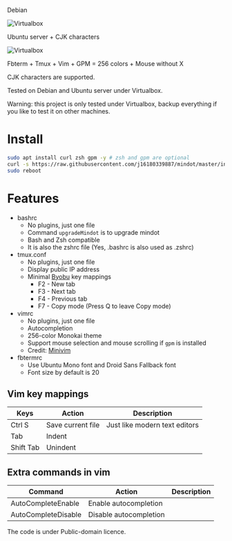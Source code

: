 Debian

![Virtualbox](https://i.imgur.com/fVouqMd.png)

Ubuntu server + CJK characters

![Virtualbox](https://i.imgur.com/eJpa9D6.png)

Fbterm + Tmux + Vim + GPM = 256 colors + Mouse without X

CJK characters are supported.

Tested on Debian and Ubuntu server under Virtualbox.

Warning: this project is only tested under Virtualbox, backup everything if you like to test it on other machines.

Install
====
```bash
sudo apt install curl zsh gpm -y # zsh and gpm are optional
curl -s https://raw.githubusercontent.com/j16180339887/mindot/master/install.sh | bash
sudo reboot
```

Features
=====
* bashrc
    * No plugins, just one file
    * Command `upgradeMindot` is to upgrade mindot
    * Bash and Zsh compatible
    * It is also the zshrc file (Yes, .bashrc is also used as .zshrc)
* tmux.conf
    * No plugins, just one file
    * Display public IP address
    * Minimal [Byobu](https://github.com/dustinkirkland/byobu) key mappings
        *  F2 - New tab
        *  F3 - Next tab
        *  F4 - Previous tab
        *  F7 - Copy mode (Press Q to leave Copy mode)
* vimrc
    * No plugins, just one file
    * Autocompletion
    * 256-color Monokai theme
    * Support mouse selection and mouse scrolling if `gpm` is installed
    * Credit: [Minivim](https://github.com/sd65/MiniVim)
* fbtermrc
    * Use Ubuntu Mono font and Droid Sans Fallback font
    * Font size by default is 20

## Vim key mappings

| Keys      | Action                                                | Description |
| --------- | ----------------------------------------------------- | ----------- |
| Ctrl S    | Save current file                                     | Just like modern text editors |
| Tab       | Indent                                                | |
| Shift Tab | Unindent                                              | |

## Extra commands in vim

| Command   | Action                                                    | Description |
| --------- | --------------------------------------------------------- | ----------- |
| AutoCompleteEnable    | Enable autocompletion  | |
| AutoCompleteDisable   | Disable autocompletion | |

The code is under Public-domain licence.
